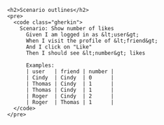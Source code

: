 
          <h2>Scenario outlines</h2>
          <pre>
            <code class="gherkin">
              Scenario: Show number of likes
                Given I am logged in as &lt;user&gt;
                When I visit the profile of &lt;friend&gt;
                And I click on "Like"
                Then I should see &lt;number&gt; likes

                Examples:
                | user   | friend | number |
                | Cindy  | Cindy  | 0      |
                | Thomas | Cindy  | 1      |
                | Thomas | Cindy  | 1      |
                | Roger  | Cindy  | 2      |
                | Roger  | Thomas | 1      |
            </code>
          </pre>
        